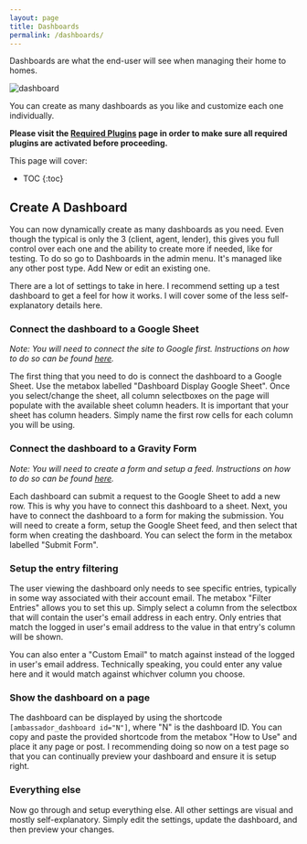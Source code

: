 ```yaml
---
layout: page
title: Dashboards
permalink: /dashboards/
---
```


Dashboards are what the end-user will see when managing their home to homes.

![dashboard](/ambassador-docs/images/dashboard-example.png "Example Dashboard")

You can create as many dashboards as you like and customize each one individually.

**Please visit the [Required Plugins](/required-plugins/) page in order to make sure all required plugins are activated before proceeding.**

This page will cover:

* TOC
{:toc}

## Create A Dashboard

You can now dynamically create as many dashboards as you need. Even though the typical is only the 3 (client, agent, lender), this gives you full control over each one and the ability to create more if needed, like for testing. To do so go to Dashboards in the admin menu. It's managed like any other post type. Add New or edit an existing one.

There are a lot of settings to take in here. I recommend setting up a test dashboard to get a feel for how it works. I will cover some of the less self-explanatory details here.

### Connect the dashboard to a Google Sheet

*Note: You will need to connect the site to Google first. Instructions on how to do so can be found [here](/ambassador-docs/google-sheets#integrating-website).*

The first thing that you need to do is connect the dashboard to a Google Sheet. Use the metabox labelled "Dashboard Display Google Sheet". Once you select/change the sheet, all column selectboxes on the page will populate with the available sheet column headers. It is important that your sheet has column headers. Simply name the first row cells for each column you will be using.

### Connect the dashboard to a Gravity Form

*Note: You will need to create a form and setup a feed. Instructions on how to do so can be found [here](/ambassador-docs/google-sheets#feeds).*

Each dashboard can submit a request to the Google Sheet to add a new row. This is why you have to connect this dashboard to a sheet. Next, you have to connect the dashboard to a form for making the submission. You will need to create a form, setup the Google Sheet feed, and then select that form when creating the dashboard. You can select the form in the metabox labelled "Submit Form".

### Setup the entry filtering

The user viewing the dashboard only needs to see specific entries, typically in some way associated with their account email. The metabox "Filter Entries" allows you to set this up. Simply select a column from the selectbox that will contain the user's email address in each entry. Only entries that match the logged in user's email address to the value in that entry's column will be shown.

You can also enter a "Custom Email" to match against instead of the logged in user's email address. Technically speaking, you could enter any value here and it would match against whichver column you choose.

### Show the dashboard on a page

The dashboard can be displayed by using the shortcode `[ambassador_dashboard id="N"]`, where "N" is the dashboard ID. You can copy and paste the provided shortcode from the metabox "How to Use" and place it any page or post. I recommending doing so now on a test page so that you can continually preview your dashboard and ensure it is setup right.

### Everything else

Now go through and setup everything else. All other settings are visual and mostly self-explanatory. Simply edit the settings, update the dashboard, and then preview your changes.